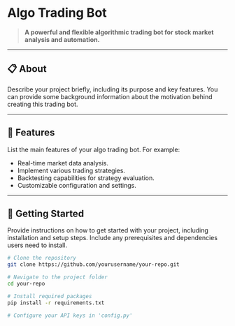 # Algo Trading Bot

> **A powerful and flexible algorithmic trading bot for stock market analysis and automation.**

---

## 📋 About

Describe your project briefly, including its purpose and key features. You can provide some background information about the motivation behind creating this trading bot.

---

## 🚀 Features

List the main features of your algo trading bot. For example:
- Real-time market data analysis.
- Implement various trading strategies.
- Backtesting capabilities for strategy evaluation.
- Customizable configuration and settings.

---

## 🚀 Getting Started

Provide instructions on how to get started with your project, including installation and setup steps. Include any prerequisites and dependencies users need to install.

```bash
# Clone the repository
git clone https://github.com/yourusername/your-repo.git

# Navigate to the project folder
cd your-repo

# Install required packages
pip install -r requirements.txt

# Configure your API keys in 'config.py'
